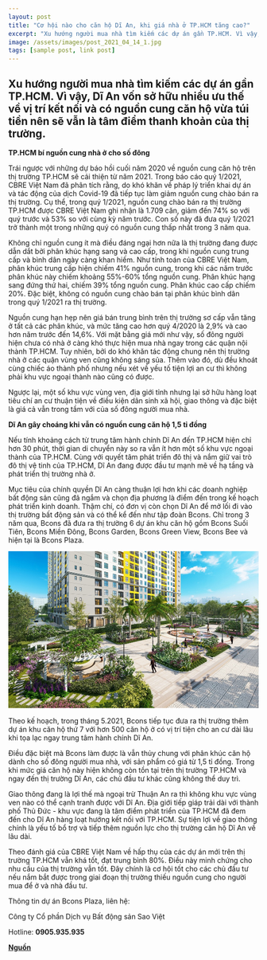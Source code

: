 ```yaml
---
layout: post
title: "Cơ hội nào cho căn hộ Dĩ An, khi giá nhà ở TP.HCM tăng cao?"
excerpt: "Xu hướng người mua nhà tìm kiếm các dự án gần TP.HCM. Vì vậy, Dĩ An vốn sở hữu nhiều ưu thế về vị trí kết nối và có nguồn cung căn hộ vừa túi tiền nên sẽ vẫn là tâm điểm thanh khoản của thị trường."
image: /assets/images/post_2021_04_14_1.jpg
tags: [sample post, link post]
---
```


## **Xu hướng người mua nhà tìm kiếm các dự án gần TP.HCM. Vì vậy, Dĩ An vốn sở hữu nhiều ưu thế về vị trí kết nối và có nguồn cung căn hộ vừa túi tiền nên sẽ vẫn là tâm điểm thanh khoản của thị trường.**

**TP.HCM bí nguồn cung nhà ở cho số đông**

Trái ngược với những dự báo hồi cuối năm 2020 về nguồn cung căn hộ trên thị trường TP.HCM sẽ cải thiện từ năm 2021. Trong báo cáo quý 1/2021, CBRE Việt Nam đã phân tích rằng, do khó khăn về pháp lý triển khai dự án và tác động của dịch Covid-19 đã tiếp tục làm giảm nguồn cung chào bán ra thị trường. Cụ thể, trong quý 1/2021, nguồn cung chào bán ra thị trường TP.HCM được CBRE Việt Nam ghi nhận là 1.709 căn, giảm đến 74% so với quý trước và 53% so với cùng kỳ năm trước. Con số này đã đưa quý 1/2021 trở thành một trong những quý có nguồn cung thấp nhất trong 3 năm qua.

Không chỉ nguồn cung ít mà điều đáng ngại hơn nữa là thị trường đang được dẫn dắt bởi phân khúc hạng sang và cao cấp, trong khi nguồn cung trung cấp và bình dân ngày càng khan hiếm. Như tính toán của CBRE Việt Nam, phân khúc trung cấp hiện chiếm 41% nguồn cung, trong khi các năm trước phân khúc này chiếm khoảng 55%-60% tổng nguồn cung. Phân khúc hạng sang đứng thứ hai, chiếm 39% tổng nguồn cung. Phân khúc cao cấp chiếm 20%. Đặc biệt, không có nguồn cung chào bán tại phân khúc bình dân trong quý 1/2021 ra thị trường.

Nguồn cung hạn hẹp nên giá bán trung bình trên thị trường sơ cấp vẫn tăng ở tất cả các phân khúc, và mức tăng cao hơn quý 4/2020 là 2,9% và cao hơn năm trước đến 14,6%. Với mặt bằng giá mới như vậy, số đông người hiện chưa có nhà ở càng khó thực hiện mua nhà ngay trong các quận nội thành TP.HCM. Tuy nhiên, bởi do khó khăn tác động chung nên thị trường nhà ở các quận vùng ven cũng không sáng sủa. Thêm vào đó, dù đều khoát cùng chiếc áo thành phố nhưng nếu xét về yếu tố tiện lợi an cư thì không phải khu vực ngoại thành nào cũng có được.

Ngược lại, một số khu vực vùng ven, địa giới tỉnh nhưng lại sở hữu hàng loạt tiêu chí an cư thuận tiện về điều kiện dân sinh xã hội, giao thông và đặc biệt là giá cả vẫn trong tầm với của số đông người mua nhà.

**Dĩ An gây choáng khi vẫn có nguồn cung căn hộ 1,5 tỉ đồng**

Nếu tính khoảng cách từ trung tâm hành chính Dĩ An đến TP.HCM hiện chỉ hơn 30 phút, thời gian di chuyển này so ra vẫn ít hơn một số khu vực ngoại thành của TP.HCM. Cùng với quyết tâm phát triển đô thị và nắm giữ vai trò đô thị vệ tinh của TP.HCM, Dĩ An đang được đầu tư mạnh mẽ về hạ tầng và phát triển thị trường nhà ở.

Mục tiêu của chính quyền Dĩ An càng thuận lợi hơn khi các doanh nghiệp bất động sản cũng đã ngắm và chọn địa phương là điểm đến trong kế hoạch phát triển kinh doanh. Thậm chí, có đơn vị còn chọn Dĩ An để mở lối đi vào thị trường bất động sản và có thể kể đến như tập đoàn Bcons. Chỉ trong 3 năm qua, Bcons đã đưa ra thị trường 6 dự án khu căn hộ gồm Bcons Suối Tiên, Bcons Miền Đông, Bcons Garden, Bcons Green View, Bcons Bee và hiện tại là Bcons Plaza.

<img alt="Không gian sống xanh tại dự án Bcons Plaza do Bcons phát triển" src="/assets/images/post_2021_04_14_1.jpg" max-width="800"></img>

Theo kế hoạch, trong tháng 5.2021, Bcons tiếp tục đưa ra thị trường thêm dự án khu căn hộ thứ 7 với hơn 500 căn hộ ở có vị trí tiện cho an cư dài lâu khi tọa lạc ngay trung tâm hành chính Dĩ An.

Điều đặc biệt mà Bcons làm được là vẫn thủy chung với phân khúc căn hộ dành cho số đông người mua nhà, với sản phẩm có giá từ 1,5 tỉ đồng. Trong khi mức giá căn hộ này hiện không còn tồn tại trên thị trường TP.HCM và ngay đến thị trường Dĩ An, các chủ đầu tư khác cũng không thể duy trì.

Giao thông đang là lợi thế mà ngoại trừ Thuận An ra thì không khu vực vùng ven nào có thể cạnh tranh được với Dĩ An. Địa giới tiếp giáp trải dài với thành phố Thủ Đức - khu vực đang là tâm điểm phát triển của TP.HCM đã đem đến cho Dĩ An hàng loạt hướng kết nối với TP.HCM. Sự tiện lợi về giao thông chính là yếu tố bổ trợ và tiếp thêm nguồn lực cho thị trường căn hộ Dĩ An về lâu dài.

Theo đánh giá của CBRE Việt Nam về hấp thụ của các dự án mới trên thị trường TP.HCM vẫn khá tốt, đạt trung bình 80%. Điều này minh chứng cho nhu cầu của thị trường vẫn tốt. Đây chính là cơ hội tốt cho các chủ đầu tư nếu nắm bắt được trong giai đoạn thị trường thiếu nguồn cung cho người mua để ở và nhà đầu tư.

Thông tin dự án Bcons Plaza, liên hệ:

Công ty Cổ phần Dịch vụ Bất động sản Sao Việt

Hotline: **0905.935.935**

**[Nguồn](https://thanhnien.vn/tai-chinh-kinh-doanh/co-hoi-nao-cho-can-ho-di-an-khi-gia-nha-o-tphcm-tang-cao-1368145.html)**